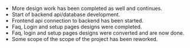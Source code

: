 * More design work has been completed as well and continues.
* Start of backend api/database development.
* Frontend api connection to backend has been started.
* Faq, Login and setup pages designs were completed.
* Faq, login and setup pages designs were converted and are now done.
* Some scope of the scope of the project has been reworked.
